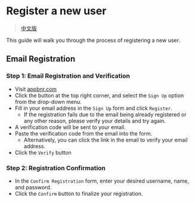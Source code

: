 # Register a new user

> [中文版](register-new-user-zh_CN.md)
  
This guide will walk you through the process of registering a new user.

## Email Registration

### Step 1: Email Registration and Verification
* Visit [appbnr.com](https://www.appbnr.com)
* Click the button at the top right corner, and select the `Sign Up` option from the drop-down menu.
* Fill in your email address in the `Sign Up` form and click `Register`.
  * If the registration fails due to the email being already registered or any other reason, please verify your details and try again.
* A verification code will be sent to your email.
* Paste the verification code from the email into the form.
  * Alternatively, you can click the link in the email to verify your email address.
* Click the `Verify` button

### Step 2: Registration Confirmation
* In the `Confirm Registration` form, enter your desired username, name, and password.
* Click the `Confirm` button to finalize your registration.


